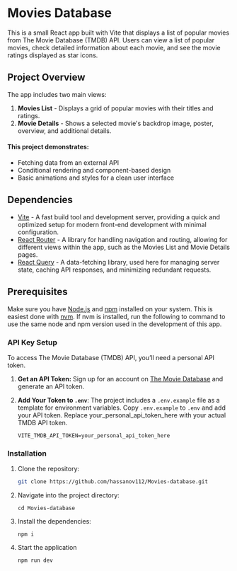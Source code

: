 # Movies Database

This is a small React app built with Vite that displays a list of popular movies from The Movie Database (TMDB) API. Users can view a list of popular movies, check detailed information about each movie, and see the movie ratings displayed as star icons.

## Project Overview

The app includes two main views:

1. **Movies List** - Displays a grid of popular movies with their titles and ratings.
2. **Movie Details** - Shows a selected movie's backdrop image, poster, overview, and additional details.

#### This project demonstrates:

- Fetching data from an external API
- Conditional rendering and component-based design
- Basic animations and styles for a clean user interface

## Dependencies

- [Vite](https://vitejs.dev/) - A fast build tool and development server, providing a quick and optimized setup for modern front-end development with minimal configuration.
- [React Router](https://reactrouter.com/) - A library for handling navigation and routing, allowing for different views within the app, such as the Movies List and Movie Details pages.
- [React Query](https://tanstack.com/query/latest) - A data-fetching library, used here for managing server state, caching API responses, and minimizing redundant requests.

## Prerequisites

Make sure you have [Node.js](https://nodejs.org/) and [npm](https://www.npmjs.com/) installed on your system. This is easiest done with [nvm](https://github.com/nvm-sh/nvm).
If nvm is installed, run the following to command to use the same node and npm version used in the development of this app.

### API Key Setup

To access The Movie Database (TMDB) API, you’ll need a personal API token.

1. **Get an API Token:** Sign up for an account on [The Movie Database](https://www.themoviedb.org/) and generate an API token.
2. **Add Your Token to `.env`**: The project includes a `.env.example` file as a template for environment variables. Copy `.env.example` to `.env` and add your API token.
   Replace your_personal_api_token_here with your actual TMDB API token.

   ```
   VITE_TMDB_API_TOKEN=your_personal_api_token_here
   ```

### Installation

1. Clone the repository:

   ```bash
   git clone https://github.com/hassanov112/Movies-database.git
   ```

2. Navigate into the project directory:
   ```
   cd Movies-database
   ```
3. Install the dependencies:
   ```
   npm i
   ```
4. Start the application
   ```
   npm run dev
   ```
